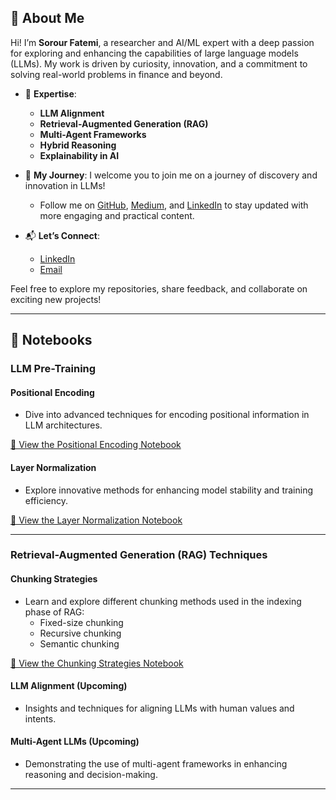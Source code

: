 ## 👋 About Me

Hi! I’m **Sorour Fatemi**, a researcher and AI/ML expert with a deep passion for exploring and enhancing the capabilities of large language models (LLMs). My work is driven by curiosity, innovation, and a commitment to solving real-world problems in finance and beyond.

- 🧠 **Expertise**:
  - **LLM Alignment**
  - **Retrieval-Augmented Generation (RAG)**
  - **Multi-Agent Frameworks**
  - **Hybrid Reasoning**
  - **Explainability in AI**

- 🌱 **My Journey**:
  I welcome you to join me on a journey of discovery and innovation in LLMs!  
  - Follow me on [GitHub](https://github.com/sorourf), [Medium](https://medium.com/@sorour.f), and [LinkedIn](https://linkedin.com/in/sorourfatemi) to stay updated with more engaging and practical content.  

- 📬 **Let’s Connect**:  
  - [LinkedIn](https://linkedin.com/in/sorourfatemi)  
  - [Email](mailto:sorour.f@gmail.com)  

Feel free to explore my repositories, share feedback, and collaborate on exciting new projects!

---

## 📘 Notebooks

### **LLM Pre-Training**

#### Positional Encoding
- Dive into advanced techniques for encoding positional information in LLM architectures.

[📓 View the Positional Encoding Notebook](01_positional_encoding)

#### Layer Normalization
- Explore innovative methods for enhancing model stability and training efficiency.

[📓 View the Layer Normalization Notebook](02_layer_normalization)

---

### **Retrieval-Augmented Generation (RAG) Techniques**

#### Chunking Strategies
- Learn and explore different chunking methods used in the indexing phase of RAG:
  - Fixed-size chunking
  - Recursive chunking
  - Semantic chunking

[📓 View the Chunking Strategies Notebook](01_RAG_Chunking_Strategies.ipynb)

#### LLM Alignment (Upcoming)
- Insights and techniques for aligning LLMs with human values and intents.

#### Multi-Agent LLMs (Upcoming)
- Demonstrating the use of multi-agent frameworks in enhancing reasoning and decision-making.

---
